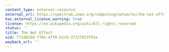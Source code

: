 ```yaml
---
content_type: external-resource
external_url: https://spectrum.ieee.org/computing/networks/the-net-effect
has_external_license_warning: true
license: https://en.wikipedia.org/wiki/All_rights_reserved
status: ''
title: The Net Effect
uid: f71d62dd-f78a-4ff8-b1c9-37727023f91e
wayback_url: ''
---
```

